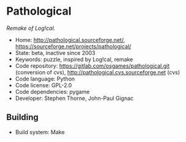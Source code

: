 # Pathological

_Remake of Log!cal._

- Home: http://pathological.sourceforge.net/, https://sourceforge.net/projects/pathological/
- State: beta, inactive since 2003
- Keywords: puzzle, inspired by Log!cal, remake
- Code repository: https://gitlab.com/osgames/pathological.git (conversion of cvs), http://pathological.cvs.sourceforge.net (cvs)
- Code language: Python
- Code license: GPL-2.0
- Code dependencies: pygame
- Developer: Stephen Thorne, John-Paul Gignac

## Building

- Build system: Make
